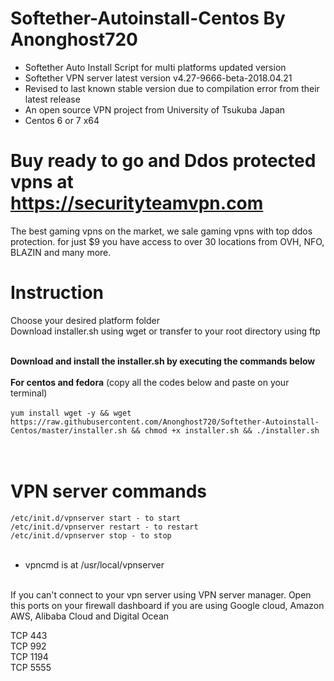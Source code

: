 # Softether-Autoinstall-Centos By Anonghost720
* Softether Auto Install Script for multi platforms updated version<br />
* Softether VPN server latest version v4.27-9666-beta-2018.04.21
* Revised to last known stable version due to compilation error from their latest release
* An open source VPN project from University of Tsukuba Japan<br />
* Centos 6 or 7 x64

# Buy ready to go and Ddos protected vpns at https://securityteamvpn.com
The best gaming vpns on the market, we sale gaming vpns with top ddos protection.
for just $9 you have access to over 30 locations from OVH, NFO, BLAZIN and many more.

# Instruction<br />
Choose your desired platform folder<br />
Download installer.sh using wget or transfer to your root directory using ftp<br /><br />

<b>Download and install the installer.sh by executing the commands below</b><br /><br />
<b>For centos and fedora</b> (copy all the codes below and paste on your terminal)<br /><br />
```yum install wget -y && wget https://raw.githubusercontent.com/Anonghost720/Softether-Autoinstall-Centos/master/installer.sh && chmod +x installer.sh && ./installer.sh ```<br /><br /><br />

# VPN server commands<br />
```/etc/init.d/vpnserver start - to start```<br />
```/etc/init.d/vpnserver restart - to restart```<br />
```/etc/init.d/vpnserver stop - to stop```<br /><br />

* vpncmd is at /usr/local/vpnserver<br /><br />

If you can't connect to your vpn server using VPN server manager. Open this ports on your firewall dashboard if you are using Google cloud, Amazon AWS, Alibaba Cloud and Digital Ocean<br />

TCP 443<br />
TCP 992<br />
TCP 1194<br />
TCP 5555<br />
